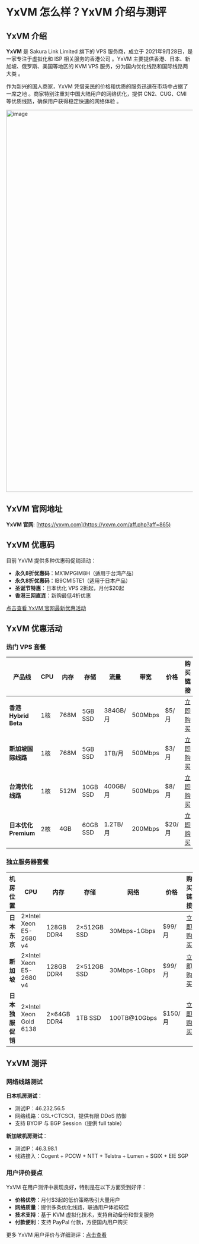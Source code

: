 # YxVM 怎么样？YxVM 介绍与测评

## YxVM 介绍

**YxVM** 是 Sakura Link Limited 旗下的 VPS 服务商，成立于 2021年9月28日，是一家专注于虚拟化和 ISP 相关服务的香港公司 。YxVM 主要提供香港、日本、新加坡、俄罗斯、美国等地区的 KVM VPS 服务，分为国内优化线路和国际线路两大类 。

作为新兴的国人商家，YxVM 凭借亲民的价格和优质的服务迅速在市场中占据了一席之地 。商家特别注重对中国大陆用户的网络优化，提供 CN2、CUG、CMI 等优质线路，确保用户获得稳定快速的网络体验 。

<img width="2538" height="1028" alt="image" src="https://github.com/user-attachments/assets/f02c107f-1c84-4275-a2b6-725386e0c7a8" />

## YxVM 官网地址

**YxVM 官网**: [https://yxvm.com](https://yxvm.com/aff.php?aff=865)

## YxVM 优惠码

目前 YxVM 提供多种优惠码促销活动：
- **永久8折优惠码**：MX1MPGIM8H（适用于台湾产品）
- **永久8折优惠码**：IB9CMI5TE1（适用于日本产品）
- **圣诞节特惠**：日本优化 VPS 2折起，月付$20起
- **香港三网直连**：新购最低4折优惠

[点击查看 YxVM 官网最新优惠活动](https://yxvm.com/aff.php?aff=865)

## YxVM 优惠活动

### 热门 VPS 套餐

| 产品线 | CPU | 内存 | 存储 | 流量 | 带宽 | 价格 | 购买链接 |
|--------|-----|------|------|------|------|------|----------|
| **香港 Hybrid Beta** | 1核 | 768M | 5GB SSD | 384GB/月 | 500Mbps | $5/月 | [立即购买](https://yxvm.com/aff.php?aff=865) |
| **新加坡国际线路** | 1核 | 768M | 5GB SSD | 1TB/月 | 500Mbps | $3/月 | [立即购买](https://yxvm.com/aff.php?aff=865) |
| **台湾优化线路** | 1核 | 512M | 10GB SSD | 400GB/月 | 500Mbps | $8/月 | [立即购买](https://yxvm.com/aff.php?aff=865) |
| **日本优化 Premium** | 2核 | 4GB | 60GB SSD | 1.2TB/月 | 200Mbps | $20/月 | [立即购买](https://yxvm.com/aff.php?aff=865) |

### 独立服务器套餐

| 机房位置 | CPU | 内存 | 存储 | 网络 | 价格 | 购买链接 |
|----------|-----|------|------|------|------|----------|
| **日本东京** | 2×Intel Xeon E5-2680 v4 | 128GB DDR4 | 2×512GB SSD | 30Mbps-1Gbps | $99/月 | [立即购买](https://yxvm.com/aff.php?aff=865) |
| **新加坡** | 2×Intel Xeon E5-2680 v4 | 128GB DDR4 | 2×512GB SSD | 30Mbps-1Gbps | $99/月 | [立即购买](https://yxvm.com/aff.php?aff=865) |
| **日本独服促销** | 2×Intel Xeon Gold 6138 | 2×64GB DDR4 | 1TB SSD | 100TB@10Gbps | $150/月 | [立即购买](https://yxvm.com/aff.php?aff=865) |



## YxVM 测评

### 网络线路测试

**日本机房测试**：
- 测试IP：46.232.56.5
- 网络线路：GSL+CTCSCI，提供有限 DDoS 防御
- 支持 BYOIP 与 BGP Session（提供 full table）

**新加坡机房测试**：
- 测试IP：46.3.98.1  
- 线路接入：Cogent + PCCW + NTT + Telstra + Lumen + SGIX + EIE SGP

### 用户评价要点

YxVM 在用户测评中表现良好，特别是在以下方面受到好评：
- **价格优势**：月付$3起的低价策略吸引大量用户
- **网络质量**：提供多条优化线路，联通用户体验较佳
- **技术支持**：基于 KVM 虚拟化技术，支持自动备份和恢复服务
- **付款便利**：支持 PayPal 付款，方便国内用户购买

更多 YxVM 用户评价与详细测评：[点击查看](https://yxvm.com/aff.php?aff=865)
